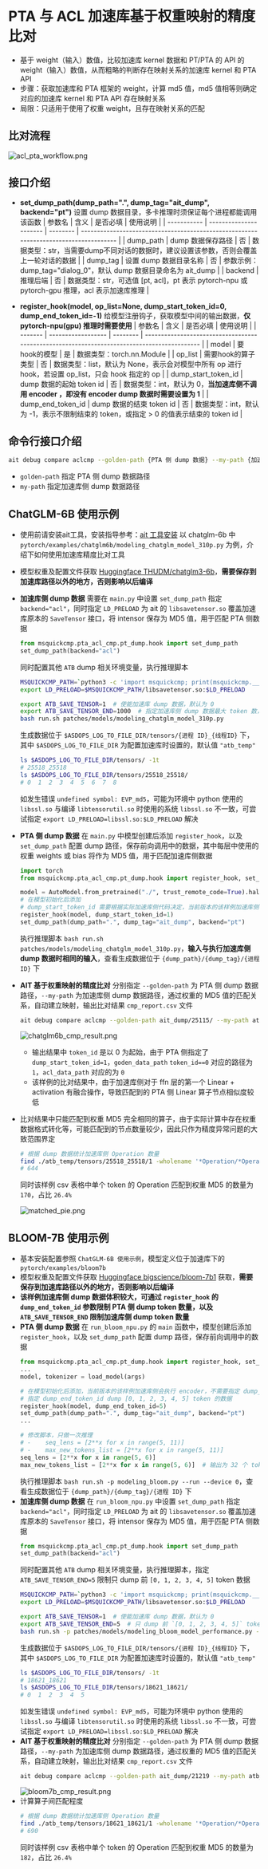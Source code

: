 # PTA 与 ACL 加速库基于权重映射的精度比对
- 基于 weight（输入）数值，比较加速库 kernel 数据和 PT/PTA 的 API 的 weight（输入）数值，从而粗略的判断存在映射关系的加速库 kernel 和 PTA API
- 步骤：获取加速库和 PTA 框架的 weight，计算 md5 值，md5 值相等则确定对应的加速库 kernel 和 PTA API 存在映射关系
- 局限：只适用于使用了权重 weight，且存在映射关系的匹配

## 比对流程
![acl_pta_workflow.png](acl_pta_workflow.png)
## 接口介绍
- **set_dump_path(dump_path=".", dump_tag="ait_dump", backend="pt")** 设置 dump 数据目录，多卡推理时须保证每个进程都能调用该函数
  | 参数名      | 含义                   | 是否必填 | 使用说明                                                                                  |
  | ----------- | ---------------------- | -------- | ------------------------------------------------------------------------------------- |
  | dump_path   | dump 数据保存路径      | 否       | 数据类型：str，当需要dump不同对话的数据时，建议设置该参数，否则会覆盖上一轮对话的数据     |
  | dump_tag    | 设置 dump 数据目录名称 | 否       | 参数示例：dump_tag="dialog_0"，默认 dump 数据目录命名为 ait_dump                           |
  | backend     | 推理后端               | 否       | 数据类型：str，可选值 [pt, acl]，pt 表示 pytorch-npu 或 pytorch-gpu 推理，acl 表示加速库推理 |

- **register_hook(model, op_list=None, dump_start_token_id=0, dump_end_token_id=-1)** 给模型注册钩子，获取模型中间的输出数据，**仅 pytorch-npu(gpu) 推理时需要使用**
  | 参数名  | 含义               | 是否必填 | 使用说明                                                                                    |
  | ------- | ------------------ | -------- | ------------------------------------------------------------------------------------------- |
  | model   | 要hook的模型       | 是       | 数据类型：torch.nn.Module                                                                   |
  | op_list | 需要hook的算子类型 | 否       | 数据类型：list，默认为 None，表示会对模型中所有 op 进行 hook，若设置 op_list，只会 hook 指定的 op |
  | dump_start_token_id | dump 数据的起始 token id | 否       | 数据类型：int，默认为 0，**当加速库侧不调用 encoder ，即没有 encoder dump 数据时需要设置为 1** |
  | dump_end_token_id | dump 数据的结束 token id | 否       | 数据类型：int，默认为 -1，表示不限制结束的 token，或指定 > 0 的值表示结束的 token id |
## 命令行接口介绍
```sh
ait debug compare aclcmp --golden-path {PTA 侧 dump 数据} --my-path {加速库侧 dump 数据}
```
- `golden-path` 指定 PTA 侧 dump 数据路径
- `my-path` 指定加速库侧 dump 数据路径
## ChatGLM-6B 使用示例
- 使用前请安装ait工具，安装指导参考：[ait 工具安装](https://gitee.com/ascend/ait/blob/master/ait/docs/install/README.md) 以 chatglm-6b 中 `pytorch/examples/chatglm6b/modeling_chatglm_model_310p.py` 为例，介绍下如何使用加速库精度比对工具
- 模型权重及配置文件获取 [Huggingface THUDM/chatglm3-6b](https://huggingface.co/THUDM/chatglm3-6b)，**需要保存到加速库路径以外的地方，否则影响以后编译**
- **加速库侧 dump 数据** 需要在 `main.py` 中设置 `set_dump_path` 指定 `backend="acl"`，同时指定 `LD_PRELOAD` 为 ait 的 `libsavetensor.so` 覆盖加速库原本的 `SaveTensor` 接口，将 intensor 保存为 MD5 值，用于匹配 PTA 侧数据
  ```py
  from msquickcmp.pta_acl_cmp.pt_dump.hook import set_dump_path
  set_dump_path(backend="acl")
  ```
  同时配置其他 `ATB` dump 相关环境变量，执行推理脚本
  ```sh
  MSQUICKCMP_PATH=`python3 -c 'import msquickcmp; print(msquickcmp.__path__[0])'`
  export LD_PRELOAD=$MSQUICKCMP_PATH/libsavetensor.so:$LD_PRELOAD

  export ATB_SAVE_TENSOR=1  # 使能加速库 dump 数据，默认为 0
  export ATB_SAVE_TENSOR_END=1000  # 指定加速库侧 dump 数据最大 token 数，默认为 1
  bash run.sh patches/models/modeling_chatglm_model_310p.py
  ```
  生成数据位于 `$ASDOPS_LOG_TO_FILE_DIR/tensors/{进程 ID}_{线程ID}` 下，其中 `$ASDOPS_LOG_TO_FILE_DIR` 为配置加速库时设置的，默认值 `"atb_temp"`
  ```sh
  ls $ASDOPS_LOG_TO_FILE_DIR/tensors/ -1t
  # 25518_25518
  ls $ASDOPS_LOG_TO_FILE_DIR/tensors/25518_25518/
  # 0  1  2  3  4  5  6  7  8
  ```
  如发生错误 `undefined symbol: EVP_md5`，可能为环境中 python 使用的 `libssl.so` 与编译 `libtensorutil.so` 时使用的系统 `libssl.so` 不一致，可尝试指定 `export LD_PRELOAD=libssl.so:$LD_PRELOAD` 解决
- **PTA 侧 dump 数据** 在 `main.py` 中模型创建后添加 `register_hook`，以及 `set_dump_path` 配置 dump 路径，保存前向调用中的数据，其中每层中使用的权重 weights 或 bias 将作为 MD5 值，用于匹配加速库侧数据
  ```py
  import torch
  from msquickcmp.pta_acl_cmp.pt_dump.hook import register_hook, set_dump_path

  model = AutoModel.from_pretrained("./", trust_remote_code=True).half().npu()
  # 在模型初始化后添加
  # dump_start_token_id 需要根据实际加速库侧代码决定，当前版本的该样例加速库侧不执行 encoder，需要指定 dump_start_token_id=1
  register_hook(model, dump_start_token_id=1)
  set_dump_path(dump_path=".", dump_tag="ait_dump", backend="pt")
  ```
  执行推理脚本 `bash run.sh patches/models/modeling_chatglm_model_310p.py`，**输入与执行加速库侧 dump 数据时相同的输入**，查看生成数据位于 `{dump_path}/{dump_tag}/{进程 ID}` 下
- **AIT 基于权重映射的精度比对** 分别指定 `--golden-path` 为 PTA 侧 dump 数据路径，`--my-path` 为加速库侧 dump 数据路径，通过权重的 MD5 值的匹配关系，自动建立映射，输出比对结果 `cmp_report.csv` 文件
  ```sh
  ait debug compare aclcmp --golden-path ait_dump/25115/ --my-path atb_temp/tensors/25518_25518
  ```
  ![chatglm6b_cmp_result.png](chatglm6b_cmp_result.png)

  - 输出结果中 `token_id` 是以 0 为起始，由于 PTA 侧指定了 `dump_start_token_id=1`，`goden_data_path` `token_id==0` 对应的路径为 `1`，`acl_data_path` 对应的为 `0`
  - 该样例的比对结果中，由于加速库侧对于 ffn 层的第一个 Linear + activation 有融合操作，导致匹配到的 PTA 侧 Linear 算子节点相似度较低
- 比对结果中只能匹配到权重 MD5 完全相同的算子，由于实际计算中存在权重数据格式转化等，可能匹配到的节点数量较少，因此只作为精度异常问题的大致范围界定
  ```sh
  # 根据 dump 数据统计加速库侧 Operation 数量
  find ./atb_temp/tensors/25518_25518/1 -wholename '*Operation/*Operation/after' | wc -l
  # 644
  ```
  同时该样例 csv 表格中单个 token 的 Operation 匹配到权重 MD5 的数量为 `170`，占比 `26.4%`

  ![matched_pie.png](matched_pie.png)
## BLOOM-7B 使用示例
- 基本安装配置参照 `ChatGLM-6B 使用示例`，模型定义位于加速库下的 `pytorch/examples/bloom7b`
- 模型权重及配置文件获取 [Huggingface bigscience/bloom-7b1](https://huggingface.co/bigscience/bloom-7b1) 获取，**需要保存到加速库路径以外的地方，否则影响以后编译**
- **该样例加速库侧 dump 数据体积较大，可通过 `register_hook` 的 `dump_end_token_id` 参数限制 PTA 侧 dump token 数量，以及 `ATB_SAVE_TENSOR_END` 限制加速库侧 dump token 数量**
- **PTA 侧 dump 数据** 在 `run_bloom_npu.py` 的 `main` 函数中，模型创建后添加 `register_hook`，以及 `set_dump_path` 配置 dump 路径，保存前向调用中的数据
  ```py
  from msquickcmp.pta_acl_cmp.pt_dump.hook import register_hook, set_dump_path
  ...
  model, tokenizer = load_model(args)
  
  # 在模型初始化后添加，当前版本的该样例加速库侧会执行 encoder，不需要指定 dump_start_token_id
  # 指定 dump_end_token_id dump [0, 1, 2, 3, 4, 5] token 的数据
  register_hook(model, dump_end_token_id=5)
  set_dump_path(dump_path=".", dump_tag="ait_dump", backend="pt")
  ...

  # 修改脚本，只做一次推理
  # -    seq_lens = [2**x for x in range(5, 11)]
  # -    max_new_tokens_list = [2**x for x in range(5, 11)]
  seq_lens = [2**x for x in range(5, 6)]
  max_new_tokens_list = [2**x for x in range(5, 6)]  # 输出为 32 个 token
  ```
  执行推理脚本 `bash run.sh -p modeling_bloom.py --run --device 0`，查看生成数据位于 `{dump_path}/{dump_tag}/{进程 ID}` 下
- **加速库侧 dump 数据** 在 `run_bloom_npu.py` 中设置 `set_dump_path` 指定 `backend="acl"`，同时指定 `LD_PRELOAD` 为 ait 的 `libsavetensor.so` 覆盖加速库原本的 `SaveTensor` 接口，将 intensor 保存为 MD5 值，用于匹配 PTA 侧数据
  ```py
  from msquickcmp.pta_acl_cmp.pt_dump.hook import set_dump_path
  set_dump_path(backend="acl")
  ```
  同时配置其他 `ATB` dump 相关环境变量，执行推理脚本，指定 `ATB_SAVE_TENSOR_END=5` 限制只 dump 前 `[0, 1, 2, 3, 4, 5]` token 数据
  ```sh
  MSQUICKCMP_PATH=`python3 -c 'import msquickcmp; print(msquickcmp.__path__[0])'`
  export LD_PRELOAD=$MSQUICKCMP_PATH/libsavetensor.so:$LD_PRELOAD

  export ATB_SAVE_TENSOR=1  # 使能加速库 dump 数据，默认为 0
  export ATB_SAVE_TENSOR_END=5  # 只 dump 前 `[0, 1, 2, 3, 4, 5]` token 数据，默认为 1
  bash run.sh -p patches/models/modeling_bloom_model_performance.py --run --device 0
  ```
  生成数据位于 `$ASDOPS_LOG_TO_FILE_DIR/tensors/{进程 ID}_{线程ID}` 下，其中 `$ASDOPS_LOG_TO_FILE_DIR` 为配置加速库时设置的，默认值 `"atb_temp"`
  ```sh
  ls $ASDOPS_LOG_TO_FILE_DIR/tensors/ -1t
  # 18621_18621
  ls $ASDOPS_LOG_TO_FILE_DIR/tensors/18621_18621/
  # 0  1  2  3  4  5
  ```
  如发生错误 `undefined symbol: EVP_md5`，可能为环境中 python 使用的 `libssl.so` 与编译 `libtensorutil.so` 时使用的系统 `libssl.so` 不一致，可尝试指定 `export LD_PRELOAD=libssl.so:$LD_PRELOAD` 解决
- **AIT 基于权重映射的精度比对** 分别指定 `--golden-path` 为 PTA 侧 dump 数据路径，`--my-path` 为加速库侧 dump 数据路径，通过权重的 MD5 值的匹配关系，自动建立映射，输出比对结果 `cmp_report.csv` 文件
  ```sh
  ait debug compare aclcmp --golden-path ait_dump/21219 --my-path atb_temp/tensors/18621_18621
  ```
  ![bloom7b_cmp_result.png](bloom7b_cmp_result.png)
- 计算算子间匹配程度
  ```sh
  # 根据 dump 数据统计加速库侧 Operation 数量
  find ./atb_temp/tensors/18621_18621/1 -wholename '*Operation/*Operation/after' | grep -v 'GraphOperation/after' | wc -l
  # 690
  ```
  同时该样例 csv 表格中单个 token 的 Operation 匹配到权重 MD5 的数量为 `182`，占比 `26.4%`